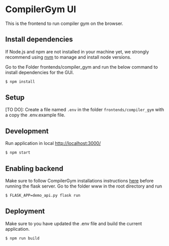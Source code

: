 # CompilerGym UI

This is the frontend to run compiler gym on the browser.

## Install dependencies
If Node.js and npm are not installed in your machine yet, we strongly recommend using [nvm](https://github.com/nvm-sh/nvm) to manage and install node versions.

Go to the Folder frontends/compiler_gym and run the below command to install dependencies for the GUI.
```sh
$ npm install
```

## Setup
[TO DO]: Create a file named `.env` in the folder `frontends/compiler_gym` with a copy the .env.example file.


## Development
Run application in local [http://localhost:3000/](http://localhost:3000/)
```sh
$ npm start
```
## Enabling backend

Make sure to follow CompilerGym installations instructions [here](https://github.com/facebookresearch/CompilerGym/blob/development/INSTALL.md) before running the flask server. Go to the folder www in the root directory and run

```sh
$ FLASK_APP=demo_api.py flask run
```

## Deployment
Make sure to you have updated the .env file and build the current application.
```sh
$ npm run build
```
